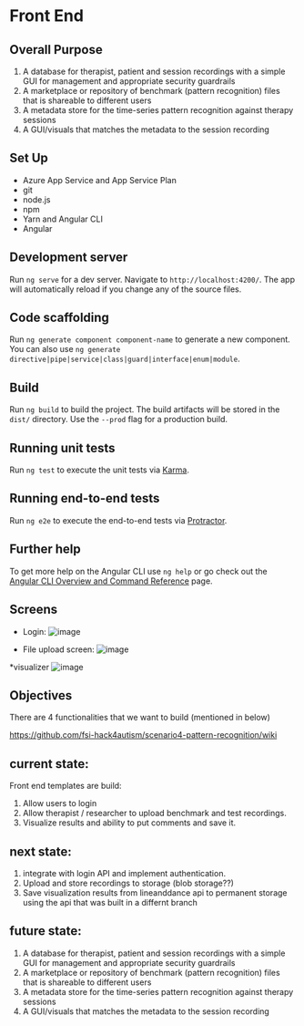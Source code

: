 #  Front End

## Overall Purpose
1) A database for therapist, patient and session recordings with a simple GUI for management and appropriate security guardrails
2) A marketplace or repository of benchmark (pattern recognition) files that is shareable to different users
4) A metadata store for the time-series pattern recognition against therapy sessions
5) A GUI/visuals that matches the metadata to the session recording 

## Set Up
* Azure App Service and App Service Plan
* git
* node.js
* npm
* Yarn and Angular CLI
* Angular

 
## Development server

Run `ng serve` for a dev server. Navigate to `http://localhost:4200/`. The app will automatically reload if you change any of the source files.

## Code scaffolding

Run `ng generate component component-name` to generate a new component. You can also use `ng generate directive|pipe|service|class|guard|interface|enum|module`.

## Build

Run `ng build` to build the project. The build artifacts will be stored in the `dist/` directory. Use the `--prod` flag for a production build.

## Running unit tests

Run `ng test` to execute the unit tests via [Karma](https://karma-runner.github.io).

## Running end-to-end tests

Run `ng e2e` to execute the end-to-end tests via [Protractor](http://www.protractortest.org/).

## Further help

To get more help on the Angular CLI use `ng help` or go check out the [Angular CLI Overview and Command Reference](https://angular.io/cli) page.


## Screens

* Login:
![image](https://user-images.githubusercontent.com/82239191/116743758-63a0ca00-a9c7-11eb-9050-7c8d306adb52.png)

* File upload screen:
![image](https://user-images.githubusercontent.com/82239191/116743853-816e2f00-a9c7-11eb-9652-a0469afc25cc.png)

*visualizer 
![image](https://user-images.githubusercontent.com/82239191/116743927-9c40a380-a9c7-11eb-946d-92c5ecee418d.png)





## Objectives
There are 4 functionalities that we want to build (mentioned in below)

https://github.com/fsi-hack4autism/scenario4-pattern-recognition/wiki


## current state:

Front end templates are build:
1) Allow users to login
2) Allow therapist / researcher to upload benchmark and test recordings.
3) Visualize results and ability to put comments and save it.

## next state:
1) integrate with login API and implement authentication.
2) Upload and store recordings to storage (blob storage??)
3) Save visualization results from lineanddance api to permanent storage using the api that was built in a differnt branch

## future state:
1) A database for therapist, patient and session recordings with a simple GUI for management and appropriate security guardrails
2) A marketplace or repository of benchmark (pattern recognition) files that is shareable to different users
4) A metadata store for the time-series pattern recognition against therapy sessions
5) A GUI/visuals that matches the metadata to the session recording 






